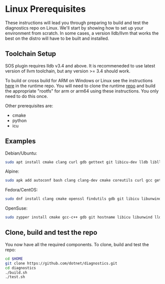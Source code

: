 Linux Prerequisites
===================

These instructions will lead you through preparing to build and test the diagnostics repo on Linux. We'll start by showing how to set up your environment from scratch. In some cases, a version lldb/llvm that works the best on the distro will have to be built and installed.

Toolchain Setup
---------------

SOS plugin requires lldb v3.4 and above. It is recommeneded to use latest version of llvm toolchain, but any version >= 3.4 should work.

To build or cross build for ARM on Windows or Linux see the instructions [here](https://github.com/dotnet/runtime/blob/main/docs/workflow/building/coreclr/cross-building.md#generating-the-rootfs) in the runtime repo. You will need to clone the runtime [repo](https://github.com/dotnet/runtime.git) and build the appropriate "rootfs" for arm or arm64 using these instructions. You only need to do this once.

Other prerequisites are:

* cmake
* python
* icu

Examples
--------

Debian/Ubuntu:

```sh
sudo apt install cmake clang curl gdb gettext git libicu-dev lldb liblldb-dev libunwind8 llvm make python python-lldb tar wget zip
```

Alpine:

```sh
sudo apk add autoconf bash clang clang-dev cmake coreutils curl gcc gettext-dev git icu-dev krb5-dev libunwind-dev llvm make openssl openssl-dev python which
```

Fedora/CentOS:

```sh
sudo dnf install clang cmake openssl findutils gdb git libicu libunwind lldb-devel llvm-devel make python python2-lldb tar wget which zip
```

OpenSuse:

```sh
sudo zypper install cmake gcc-c++ gdb git hostname libicu libunwind lldb-devel llvm-clang llvm-devel make python python-xml tar wget which zip
```

Clone, build and test the repo
------------------------------

You now have all the required components. To clone, build and test the repo:

```sh
cd $HOME
git clone https://github.com/dotnet/diagnostics.git
cd diagnostics
./build.sh
./test.sh
```
